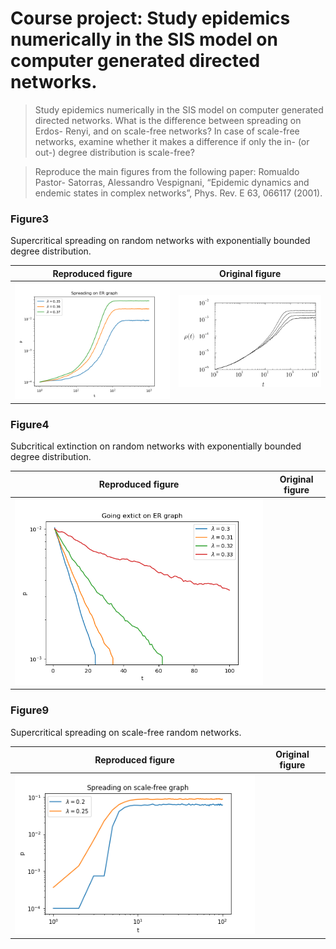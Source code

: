 # Course project: Study epidemics numerically in the SIS model on computer generated directed networks.



> Study epidemics numerically in the SIS model on computer generated directed networks. What is the difference between spreading on Erdos- Renyi, and on scale-free networks? In case of scale-free networks, examine whether it makes a difference if only the in- (or out-) degree distribution is scale-free?

> Reproduce the main figures from the following paper: Romualdo Pastor- Satorras, Alessandro Vespignani, “Epidemic dynamics and endemic states in complex networks”, Phys. Rev. E 63, 066117 (2001). 



### Figure3

Supercritical spreading on random networks with exponentially bounded degree distribution.


Reproduced figure            |  Original figure
:-------------------------:|:-------------------------:
![fig3](figs/fig3_final.png) | ![fig3](original_figs/fig3.png)  


### Figure4

Subcritical extinction on random networks with exponentially bounded degree distribution.

Reproduced figure            |  Original figure
:-------------------------:|:-------------------------:
![fig3](figs/fig4.png) |  

### Figure9

Supercritical spreading on scale-free random networks.

Reproduced figure            |  Original figure
:-------------------------:|:-------------------------:
![fig3](figs/fig9.png) |  
